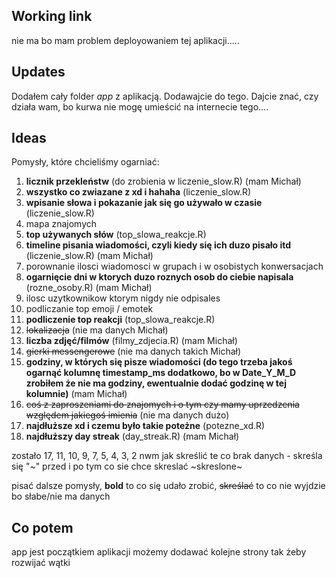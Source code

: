 ## Working link
nie ma bo mam problem deployowaniem tej aplikacji.....


## Updates
Dodałem cały folder _app_ z aplikacją. Dodawajcie do tego. Dajcie znać, czy działa wam, bo kurwa nie mogę umieścić na internecie tego....

## Ideas
Pomysły, które chcieliśmy ogarniać:

  1.  __licznik przekleństw__ (do zrobienia w liczenie_slow.R) (mam Michał)
  2.  __wszystko co zwiazane z xd i hahaha__ (liczenie_slow.R)
  3.  __wpisanie słowa i pokazanie jak się go używało w czasie__ (liczenie_slow.R)
  4.  mapa znajomych
  5.  __top używanych słów__ (top_slowa_reakcje.R)
  6.  __timeline pisania wiadomości, czyli kiedy się ich duzo pisało itd__ (liczenie_slow.R) (mam Michał)
  7.  porownanie ilosci wiadomosci w grupach i w osobistych konwersacjach
  8.  __ogarnięcie dni w ktorych duzo roznych osob do ciebie napisala__ (rozne_osoby.R) (mam Michał)
  9.  ilosc uzytkownikow ktorym nigdy nie odpisales
  10.  podliczanie top emoji / emotek
  11.  __podliczenie top reakcji__ (top_slowa_reakcje.R)
  12.  ~~lokalizacja~~ (nie ma danych Michał)
  13.  __liczba zdjęć/filmów__ (filmy_zdjecia.R) (mam Michał)
  14.  ~~gierki messengerowe~~ (nie ma danych takich Michał)
  15.  __godziny, w których się pisze wiadomości (do tego trzeba jakoś ogarnąć kolumnę timestamp_ms dodatkowo, bo w Date_Y_M_D zrobiłem że nie ma godziny, ewentualnie dodać godzinę w tej kolumnie)__ (mam Michał) 
  16.  ~~coś z zaproszeniami do znajomych i o tym czy mamy uprzedzenia względem jakiegoś imienia~~ (nie ma danych dużo)
  17. __najdłuższe xd i czemu było takie poteżne__ (potezne_xd.R)
  18. __najdłuższy day streak__ (day_streak.R) (mam Michał)

zostało 17, 11, 10, 9, 7, 5, 4, 3, 2 nwm jak skreślić te co brak danych - skreśla się  "~" przed i po tym co sie chce skreslać ~skreslone~ 

pisać dalsze pomysły, __bold__ to co się udało zrobić, ~~skreślać~~ to co nie wyjdzie bo słabe/nie ma danych 

## Co potem
app jest początkiem aplikacji możemy dodawać kolejne strony tak żeby rozwijać wątki
